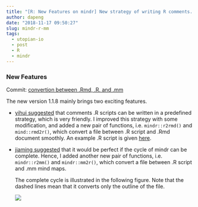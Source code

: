 ```yaml
---
title: "[R: New Features on mindr] New strategy of writing R comments. Conversion between .R scripts and .mm mind maps"
author: dapeng
date: "2018-11-17 09:50:27"
slug: mindr-r-mm
tags: 
  - utopian-io
  - post
  - R
  - mindr
---
```


### New Features

Commit: [convertion between .Rmd, .R. and .mm](https://github.com/pzhaonet/mindr/commit/e82538b89421c314d1612affd2b24a62d4274165)

The new version 1.1.8 mainly brings two exciting features.

- [yihui suggested](http://www.pzhao.org/zh/post/r-with-markdown/#comment-4166340207) that comments .R scripts can be written in a predefined strategy, which is very friendly. I improved this strategy with some modification, and added a new pair of functions, i.e. `mindr::r2rmd()` and `mind::rmd2r()`, which convert a file between .R script and .Rmd document smoothly. An example .R script is given [here](https://github.com/pzhaonet/mindr/blob/master/inst/examples/r/r2rmd.R).

- [jiaming suggested](http://www.pzhao.org/zh/post/r-with-markdown/#comment-4165333365) that it would be perfect if the cycle of mindr can be complete. Hence, I added another new pair of functions, i.e. `mindr::r2mm()` and `mindr::mm2r()`, which convert a file between .R script and .mm mind maps.

  The complete cycle is illustrated in the following figure. Note that the dashed lines mean that it converts only the outline of the file.

  ![](https://github.com/pzhaonet/mindr/raw/master/showcase/mindr_concept_1.1.8.png)
